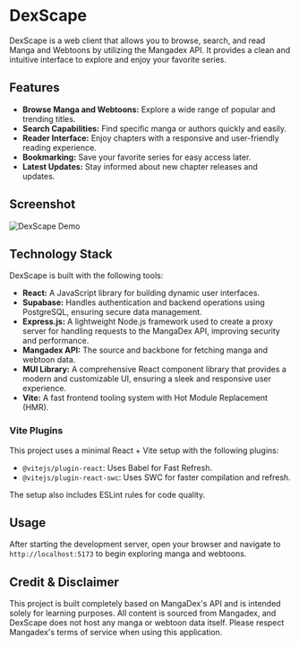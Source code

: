 # DexScape

DexScape is a web client that allows you to browse, search, and read Manga and Webtoons by utilizing the Mangadex API. It provides a clean and intuitive interface to explore and enjoy your favorite series.

## Features

- **Browse Manga and Webtoons:** Explore a wide range of popular and trending titles.
- **Search Capabilities:** Find specific manga or authors quickly and easily.
- **Reader Interface:** Enjoy chapters with a responsive and user-friendly reading experience.
- **Bookmarking:** Save your favorite series for easy access later.
- **Latest Updates:** Stay informed about new chapter releases and updates.

## Screenshot

![DexScape Demo](https://i.imgur.com/AG0yaEb.png)

## Technology Stack

DexScape is built with the following tools:

- **React:** A JavaScript library for building dynamic user interfaces.
- **Supabase:** Handles authentication and backend operations using PostgreSQL, ensuring secure data management.
- **Express.js:** A lightweight Node.js framework used to create a proxy server for handling requests to the MangaDex API, improving security and performance.
- **Mangadex API:** The source and backbone for fetching manga and webtoon data.
- **MUI Library:** A comprehensive React component library that provides a modern and customizable UI, ensuring a sleek and responsive user experience.
- **Vite:** A fast frontend tooling system with Hot Module Replacement (HMR).

### Vite Plugins

This project uses a minimal React + Vite setup with the following plugins:

- `@vitejs/plugin-react`: Uses Babel for Fast Refresh.
- `@vitejs/plugin-react-swc`: Uses SWC for faster compilation and refresh.

The setup also includes ESLint rules for code quality.

## Usage

After starting the development server, open your browser and navigate to `http://localhost:5173` to begin exploring manga and webtoons.

## Credit & Disclaimer

This project is built completely based on MangaDex's API and is intended solely for learning purposes. All content is sourced from Mangadex, and DexScape does not host any manga or webtoon data itself. Please respect Mangadex's terms of service when using this application.